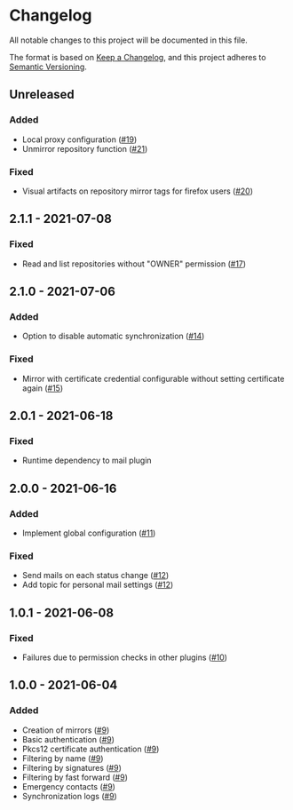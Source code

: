 # Changelog
All notable changes to this project will be documented in this file.

The format is based on [Keep a Changelog](https://keepachangelog.com/en/1.0.0/),
and this project adheres to [Semantic Versioning](https://semver.org/spec/v2.0.0.html).

## Unreleased
### Added
- Local proxy configuration ([#19](https://github.com/scm-manager/scm-repository-mirror-plugin/pull/19))
- Unmirror repository function ([#21](https://github.com/scm-manager/scm-repository-mirror-plugin/pull/21))

### Fixed
- Visual artifacts on repository mirror tags for firefox users ([#20](https://github.com/scm-manager/scm-repository-mirror-plugin/pull/20)) 

## 2.1.1 - 2021-07-08
### Fixed
- Read and list repositories without "OWNER" permission ([#17](https://github.com/scm-manager/scm-repository-mirror-plugin/pull/17))

## 2.1.0 - 2021-07-06
### Added
- Option to disable automatic synchronization ([#14](https://github.com/scm-manager/scm-repository-mirror-plugin/pull/14))
### Fixed
- Mirror with certificate credential configurable without setting certificate again ([#15](https://github.com/scm-manager/scm-repository-mirror-plugin/pull/15))

## 2.0.1 - 2021-06-18
### Fixed
- Runtime dependency to mail plugin

## 2.0.0 - 2021-06-16
### Added
- Implement global configuration ([#11](https://github.com/scm-manager/scm-repository-mirror-plugin/pull/11))
### Fixed
- Send mails on each status change ([#12](https://github.com/scm-manager/scm-repository-mirror-plugin/pull/12))
- Add topic for personal mail settings ([#12](https://github.com/scm-manager/scm-repository-mirror-plugin/pull/12))

## 1.0.1 - 2021-06-08
### Fixed
- Failures due to permission checks in other plugins ([#10](https://github.com/scm-manager/scm-repository-mirror-plugin/pull/10))

## 1.0.0 - 2021-06-04
### Added
- Creation of mirrors ([#9](https://github.com/scm-manager/scm-repository-mirror-plugin/pull/9))
- Basic authentication ([#9](https://github.com/scm-manager/scm-repository-mirror-plugin/pull/9))
- Pkcs12 certificate authentication ([#9](https://github.com/scm-manager/scm-repository-mirror-plugin/pull/9))
- Filtering by name ([#9](https://github.com/scm-manager/scm-repository-mirror-plugin/pull/9))
- Filtering by signatures ([#9](https://github.com/scm-manager/scm-repository-mirror-plugin/pull/9))
- Filtering by fast forward ([#9](https://github.com/scm-manager/scm-repository-mirror-plugin/pull/9))
- Emergency contacts ([#9](https://github.com/scm-manager/scm-repository-mirror-plugin/pull/9))
- Synchronization logs ([#9](https://github.com/scm-manager/scm-repository-mirror-plugin/pull/9))
